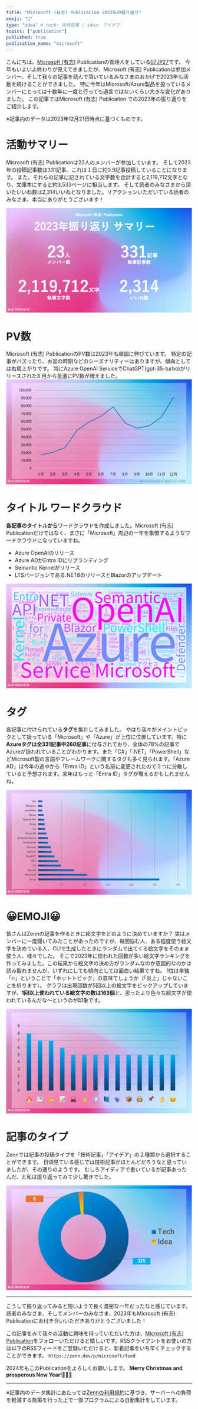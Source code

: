```yaml
---
title: "Microsoft (有志) Publication 2023年の振り返り"
emoji: "📆"
type: "idea" # tech: 技術記事 / idea: アイデア
topics: ["publication"]
published: true
publication_name: "microsoft"
---
```


こんにちは。[Microsoft (有志)](https://zenn.dev/p/microsoft) Publicationの管理人をしている[07JP27](https://zenn.dev/07jp27)です。
今年もいよいよ終わりが見えてきましたが、Microsoft (有志) Publicationは参加メンバー、そして我々の記事を読んで頂いているみなさまのおかげで2023年も活動を続けることができました。
特に今年はMicrosoft/Azure製品を扱っているメンバーにとっては十数年に一度と行っても過言ではないくらい大きな変化がありました。
この記事ではMicrosoft (有志) Publication での2023年の振り返りをご紹介します。

※記事内のデータは2023年12月21日時点に基づくものです。

# 活動サマリー
Microsoft (有志) Publicationは23人のメンバーが参加しています。
そして2023年の投稿記事数は331記事、これは１日に約0.9記事投稿していることになります。
また、それらの記事に記されている文字数を合計すると2,119,712文字となり、文庫本にすると約3,533ページに相当します。
そして読者のみなさまから頂いたいいね数は2,314いいねとなりました。リアクションいただいている読者のみなさま、本当にありがとうございます！

![](/images/ms-pub-2023-looking-back/summary.png)


# PV数
Microsoft (有志) PublicationのPV数は2023年も順調に伸びています。
特定の記事がバズったり、お盆の時期などのシーズナリティーはありますが、傾向としては右肩上がりです。
特にAzure OpenAI ServiceでChatGPT(gpt-35-turbo)がリリースされた3 月から急激にPV数が増えました。
![](/images/ms-pub-2023-looking-back/pv.png)

# タイトル ワードクラウド
**各記事のタイトルから**ワードクラウドを作成しました。Microsoft (有志) Publicationだけではなく、まさに「Microsoft」周辺の一年を象徴するようなワードクラウドになっていますね。
- Azure OpenAIのリリース
- Azure ADがEntra IDにリブランディング
- Semantic Kernelがリリース
- LTSバージョンである.NET8のリリースとBlazorのアップデート

![](/images/ms-pub-2023-looking-back/wordcloud.png)

# タグ
各記事に付けられている**タグ**を集計してみました。
やはり我々がメイントピックとして扱っている「Microsoft」や「Azure」が上位に位置しています。特に**Azureタグは全331記事中260記事**に付与されており、全体の78%の記事でAzureが扱われていることがわかります。また「C#」「.NET」「PowerShell」などMicrosoft製の言語やフレームワークに関するタグも多く見られます。「Azure AD」は今年の途中から「Entra ID」という名前に変更されたので２つに分散していると予想されます。来年はもっと「Entra ID」タグが増えるかもしれませんね。

![](/images/ms-pub-2023-looking-back/tag.png)


# 😀EMOJI😀
皆さんはZennの記事を作るときに絵文字をどのように決めていますか？
実はメンバーに一度聞いてみたことがあったのですが、毎回悩む人、ある程度使う絵文字を決めている人、CLIで生成したときにランダムで出てくる絵文字をそのまま使う人、様々でした。
そこで2023年に使われた回数が多い絵文字ランキングを作ってみました。この結果から絵文字の決め方がランダムなのか意図的なのかは読み取れませんが、いずれにしても傾向としては面白い結果ですね。
1位は単独「🔥」ということで「ホットトピック」の意味でしょうか（「炎上」じゃないことを祈ります）。
グラフは出現回数が5回以上の絵文字をピックアップしていますが、**1回以上使われている絵文字の数は163個**と、思ったより色々な絵文字が使われているんだな〜というのが印象です。

![](/images/ms-pub-2023-looking-back/emoji.png)

# 記事のタイプ
Zennでは記事の投稿タイプを「技術記事」「アイデア」の２種類から選択することができます。
日頃見ている感じでは技術記事がほとんどだろうなと思っていましたが、その通りのようです。
むしろアイディアで書いているが記事あったんだ、と私は振り返ってみて少し驚きでした。

![](/images/ms-pub-2023-looking-back/type.png)



---
こうして振り返ってみると短いようで長く濃密な一年だったなと感じています。
読者のみなさま、そしてメンバーのみなさま、2023年もMicrosoft (有志) Publicationにお付き合いいただきありがとうございました！

この記事をみて我々の活動に興味を持っていただいた方は、[Microsoft (有志) Publication](https://zenn.dev/p/microsoft)をフォローいただけると嬉しいです。RSSクライアントをお使いの方は以下のRSSフィードをご登録いただけると、新着記事をいち早くチェックすることができます。
`https://zenn.dev/p/microsoft/feed`

2024年もこのPublicationをよろしくお願いします。
**Merry Christmas and prosperous New Year!🎄🎍🐉**

---
※記事内のデータ集計にあたっては[Zennの利用規約](https://zenn.dev/terms)に基づき、サーバーへの負荷を軽減する施策を行った上で一部プログラムによる自動集計をしています。